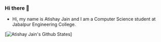 
  
### Hi there 👋

- Hi, my name is Atishay Jain and I am a Computer Science student at Jabalpur Engineering College.

[![Atishay Jain's Github States](https://github-readme-stats.vercel.app/api?username=atishayzn&show_icons=true&theme=dracula)] 
